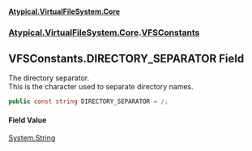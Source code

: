 #### [Atypical.VirtualFileSystem.Core](VirtualFileSystem.md 'VirtualFileSystem')
### [Atypical.VirtualFileSystem.Core](VirtualFileSystem.md#Atypical.VirtualFileSystem.Core 'Atypical.VirtualFileSystem.Core').[VFSConstants](VFSConstants.md 'Atypical.VirtualFileSystem.Core.VFSConstants')

## VFSConstants.DIRECTORY_SEPARATOR Field

The directory separator.  
This is the character used to separate directory names.

```csharp
public const string DIRECTORY_SEPARATOR = /;
```

#### Field Value
[System.String](https://docs.microsoft.com/en-us/dotnet/api/System.String 'System.String')